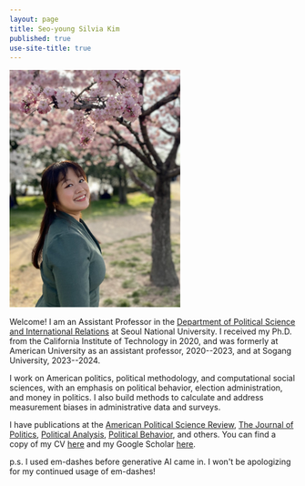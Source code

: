 ```yaml
---
layout: page
title: Seo-young Silvia Kim
published: true
use-site-title: true
---
```


<div class="img">
  <img width="300" style = "margin: 0;" src="./img/profile-2023-raw.jpg" id = "profile">
</div>

Welcome! I am an Assistant Professor in the [Department of Political Science and International Relations](https://psir.shoplic.site/wp/en/home-eng/) at Seoul National University. I received my Ph.D. from the California Institute of Technology in 2020, and was formerly at American University as an assistant professor, 2020--2023, and at Sogang University, 2023--2024. 

I work on American politics, political methodology, and computational social sciences, with an emphasis on political behavior, election administration, and money in politics. I also build methods to calculate and address measurement biases in administrative data and surveys.

I have publications at the [American Political Science Review](https://doi.org/10.1017/S0003055422000983), [The Journal of Politics](https://doi.org/10.1086/735435), [Political Analysis](https://doi.org/10.1017/pan.2024.33), [Political Behavior](https://link.springer.com/article/10.1007/s11109-022-09816-z), and others. You can find a copy of my CV [here](https://www.dropbox.com/s/9g6jjc4odrxwur6/kim-cv.pdf?raw=1) and my Google Scholar [here](https://scholar.google.com/citations?user=lbvTrNIAAAAJ&hl=en&authuser=1).

p.s. I used em-dashes before generative AI came in. I won't be apologizing for my continued usage of em-dashes!
